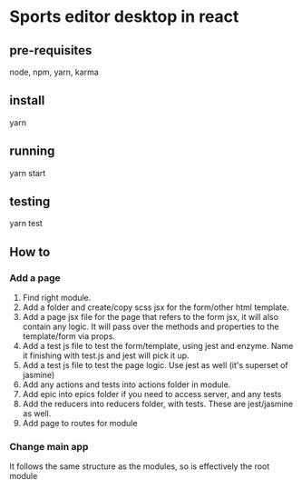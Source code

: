 # Sports editor desktop in react

## pre-requisites
node, npm, yarn, karma

## install
yarn

## running
yarn start

## testing
yarn test

## How to
### Add a page
1. Find right module. 
2. Add a folder and create/copy scss jsx for the form/other html template. 
3. Add a page jsx file for the page that refers to the form jsx, it will also contain any logic. It will pass over the methods and properties to the template/form via props. 
4. Add a test js file to test the form/template, using jest and enzyme. Name it finishing with test.js and jest will pick it up.
5. Add a test js file to test the page logic. Use jest as well (it's superset of jasmine)
6. Add any actions and tests into actions folder in module.
7. Add epic into epics folder if you need to access server, and any tests
8. Add the reducers into reducers folder, with tests. These are jest/jasmine as well.
9. Add page to routes for module

### Change main app
It follows the same structure as the modules, so is effectively the root module
